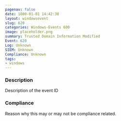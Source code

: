 ```yaml
---
pagenav: false
date: 1800-01-01 14:42:38
layout: windowsevent
slug: 620
categories: Windows-Events 600
image: placeholder.png
summary: Trusted Domain Information Modified
Event: 620
Log: Unknown
SIEM: Unknown
Compliance: Unknown
tags:
- windows
---
```


### Description

Description of the event ID

### Compliance

Reason why this may or may not be compliance related.
